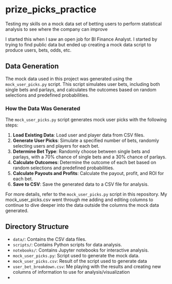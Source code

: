 # prize_picks_practice
Testing my skills on a mock data set of betting users to perform statistical analysis to see where the company can improve


I started this when I saw an open job for BI Finance Analyst. I started by trying to find public data but ended up creating a mock data script to produce users, bets, odds, etc.

## Data Generation

The mock data used in this project was generated using the `mock_user_picks.py` script. This script simulates user bets, including both single bets and parlays, and calculates the outcomes based on random selections and predefined probabilities.

### How the Data Was Generated

The `mock_user_picks.py` script generates mock user picks with the following steps:
1. **Load Existing Data**: Load user and player data from CSV files.
2. **Generate User Picks**: Simulate a specified number of bets, randomly selecting users and players for each bet.
3. **Determine Bet Type**: Randomly choose between single bets and parlays, with a 70% chance of single bets and a 30% chance of parlays.
4. **Calculate Outcomes**: Determine the outcome of each bet based on random selections and predefined probabilities.
5. **Calculate Payouts and Profits**: Calculate the payout, profit, and ROI for each bet.
6. **Save to CSV**: Save the generated data to a CSV file for analysis.

For more details, refer to the `mock_user_picks.py` script in this repository. My mock_user_picks.csv went through me adding and editing columns to continue to dive deeper into the data outside the columns the mock data generated.

## Directory Structure

- `data/`: Contains the CSV data files.
- `scripts/`: Contains Python scripts for data analysis.
- `notebooks/`: Contains Jupyter notebooks for interactive analysis.
- `mock_user_picks.py`: Script used to generate the mock data.
- `mock_user_picks.csv`: Result of the script used to generate data
- `user_bet_breakdown.csv`: Me playing with the results and creating new columns of information to use for analysis/visualization
- 

